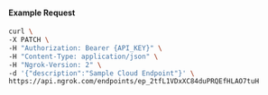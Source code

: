 <!-- Code generated for API Clients. DO NOT EDIT. -->

#### Example Request

```bash
curl \
-X PATCH \
-H "Authorization: Bearer {API_KEY}" \
-H "Content-Type: application/json" \
-H "Ngrok-Version: 2" \
-d '{"description":"Sample Cloud Endpoint"}' \
https://api.ngrok.com/endpoints/ep_2tfL1VDxXC84duPRQEfHLAO7tuH
```
